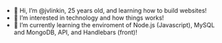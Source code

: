 - 👋 Hi, I’m @jvlinkin, 25 years old, and learning how to build websites!
- 👀 I’m interested in technology and how things works!
- 🌱 I’m currently learning the enviroment of Node.js (Javascript), MySQL and MongoDB, API, and Handlebars (front)!


<!---
jvlinkin/jvlinkin is a ✨ special ✨ repository because its `README.md` (this file) appears on your GitHub profile.
You can click the Preview link to take a look at your changes.
--->
